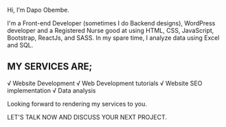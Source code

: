 Hi, I’m Dapo Obembe.

I'm a Front-end Developer (sometimes I do Backend designs), WordPress developer and a Registered Nurse good at using HTML, CSS, JavaScript, Bootstrap, ReactJs, and SASS. In my spare time, I analyze data using Excel and SQL.


## MY SERVICES ARE; 
√ Website Development
√ Web Development tutorials 
√ Website SEO implementation 
√ Data analysis 

Looking forward to rendering my services to you. 

LET'S TALK NOW AND DISCUSS YOUR NEXT PROJECT.
<!---
Dapo-Obembe/Dapo-Obembe is a ✨ special ✨ repository because its `README.md` (this file) appears on your GitHub profile.
You can click the Preview link to take a look at your changes.
--->
